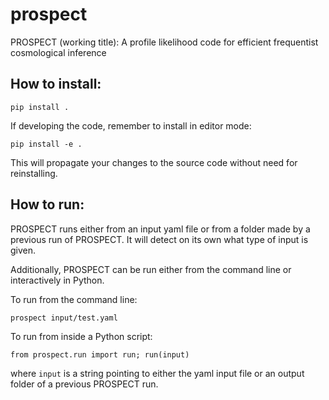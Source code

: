 # prospect
PROSPECT (working title): A profile likelihood code for efficient frequentist cosmological inference

## How to install:

` pip install . `

If developing the code, remember to install in editor mode:

` pip install -e . ` 

This will propagate your changes to the source code without need for reinstalling. 


## How to run:

PROSPECT runs either from an input yaml file or from a folder made by a previous run of PROSPECT. It will detect on its own what type of input is given.

Additionally, PROSPECT can be run either from the command line or interactively in Python.

To run from the command line:

` prospect input/test.yaml `

To run from inside a Python script:

` from prospect.run import run; run(input) ` 

where `input` is a string pointing to either the yaml input file or an output folder of a previous PROSPECT run.
